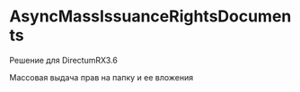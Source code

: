 # AsyncMassIssuanceRightsDocuments
Решение для DirectumRX3.6

Массовая выдача прав на папку и ее вложения
